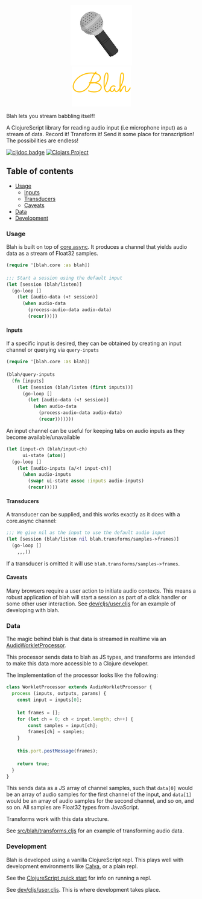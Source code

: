 <p align="center">
  <img src="mic.gif">
  <br />
  <img src="logo-text.png" alt="Blah">
</p>


Blah lets you stream babbling itself!

A ClojureScript library for reading audio input (i.e microphone input) as a stream of data. Record it! Transform it! Send it
some place for transcription! The possibilities are endless!

[![cljdoc badge](https://cljdoc.org/badge/com.github.brianium/blah)](https://cljdoc.org/d/com.github.brianium/blah/CURRENT) [![Clojars Project](https://img.shields.io/clojars/v/com.github.brianium/blah.svg)](https://clojars.org/com.github.brianium/blah)

## Table of contents

- [Usage](#usage)
  - [Inputs](#inputs)
  - [Transducers](#transducers)
  - [Caveats](#caveats)
- [Data](#data)
- [Development](#development)

### Usage

Blah is built on top of [core.async](https://github.com/clojure/core.async). It produces a channel that yields audio data as a stream of Float32 samples.

```clojure
(require '[blah.core :as blah])

;;; Start a session using the default input
(let [session (blah/listen)]
  (go-loop []
    (let [audio-data (<! session)]
      (when audio-data
        (process-audio-data audio-data)
        (recur)))))
```

#### Inputs

If a specific input is desired, they can be obtained by creating an input channel or querying via `query-inputs`

```clojure
(require '[blah.core :as blah])

(blah/query-inputs
  (fn [inputs]
    (let [session (blah/listen (first inputs))]
      (go-loop []
        (let [audio-data (<! session)]
          (when audio-data
            (process-audio-data audio-data)
            (recur)))))))
```

An input channel can be useful for keeping tabs on audio inputs as they become available/unavailable

```clojure
(let [input-ch (blah/input-ch)
      ui-state (atom)]
  (go-loop []
    (let [audio-inputs (a/<! input-ch)]
      (when audio-inputs
        (swap! ui-state assoc :inputs audio-inputs)
        (recur)))))
```

#### Transducers

A transducer can be supplied, and this works exactly as it does with a core.async channel:

```clojure
;;; We give nil as the input to use the default audio input
(let [session (blah/listen nil blah.transforms/samples->frames)]
  (go-loop []
    ,,,))
```

If a transducer is omitted it will use `blah.transforms/samples->frames`.

#### Caveats

Many browsers require a user action to initiate audio contexts. This means a robust application of blah will start a session as part of a
click handler or some other user interaction. See [dev/cljs/user.cljs](dev/cljs/user.cljs) for an example of developing with blah.

### Data

The magic behind blah is that data is streamed in realtime via an [AudioWorkletProcessor](https://developer.mozilla.org/en-US/docs/Web/API/AudioWorkletProcessor).

This processor sends data to blah as JS types, and transforms are intended to make this data more accessible to a Clojure developer.

The implementation of the processor looks like the following:

```javascript
class WorkletProcessor extends AudioWorkletProcessor {
  process (inputs, outputs, params) {
    const input = inputs[0];

    let frames = [];
    for (let ch = 0; ch < input.length; ch++) {
        const samples = input[ch];
        frames[ch] = samples;
    }

    this.port.postMessage(frames);
    
    return true;
  }
}
```

This sends data as a JS array of channel samples, such that `data[0]` would be an array of audio samples for the first channel of the input, and `data[1]`
would be an array of audio samples for the second channel, and so on, and so on. All samples are Float32 types from JavaScript.

Transforms work with this data structure.

See [src/blah/transforms.cljs](src/blah/transforms.cljs) for an example of transforming audio data.

### Development

Blah is developed using a vanilla ClojureScript repl. This plays well with development environments like [Calva](https://calva.io/), or a plain repl.

See the [ClojureScript quick start](https://clojurescript.org/guides/quick-start) for info on running a repl. 

See [dev/cljs/user.cljs](dev/cljs/user.cljs). This is where development takes place.
